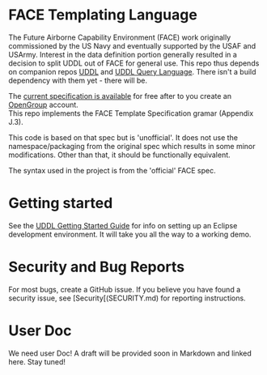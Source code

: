 # FACE Templating Language

The Future Airborne Capability Environment (FACE) work originally commissioned by the US Navy and eventually supported by the USAF and USArmy.  Interest in the data definition portion generally resulted in a decision to split UDDL out of FACE for general use. This repo thus depends on 
companion repos [UDDL](https://github.com/Epistimis/com.epistimis.uddl.parent) and [UDDL Query Language](https://github.com/Epistimis/com.epistimis.uddl.query.parent).
There isn't a build dependency with them yet - there will be.

The [current specification is available](https://publications.opengroup.org/standards/face/c207) for free after to you create an [OpenGroup](https://www.opengroup.org) account.  
This repo implements the FACE Template Specification gramar (Appendix J.3).

This code is based on that spec but is 'unofficial'. It does not use the namespace/packaging from the original spec which results in some minor 
modifications.  Other than that, it should be functionally equivalent.

The syntax used in the project is from the 'official' FACE spec. 

# Getting started

See the [UDDL Getting Started Guide](https://github.com/Epistimis/com.epistimis.uddl.parent/blob/0478f25fcb65772d6c26a104481c982113e73c20/GETTING_STARTED.md) for info on setting up an Eclipse development environment. It will take you all the way to a working demo.

# Security and Bug Reports
For most bugs, create a GitHub issue. If you believe you have found a security issue, see [Security[(SECURITY.md) for reporting instructions.

# User Doc
We need user Doc! A draft will be provided soon in Markdown and linked here. Stay tuned!
